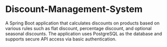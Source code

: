 # Discount-Management-System
A Spring Boot application that calculates discounts on products based on various rules such as flat discount, percentage discount, and optional seasonal discounts. The application uses PostgreSQL as the database and supports secure API access via basic authentication.
